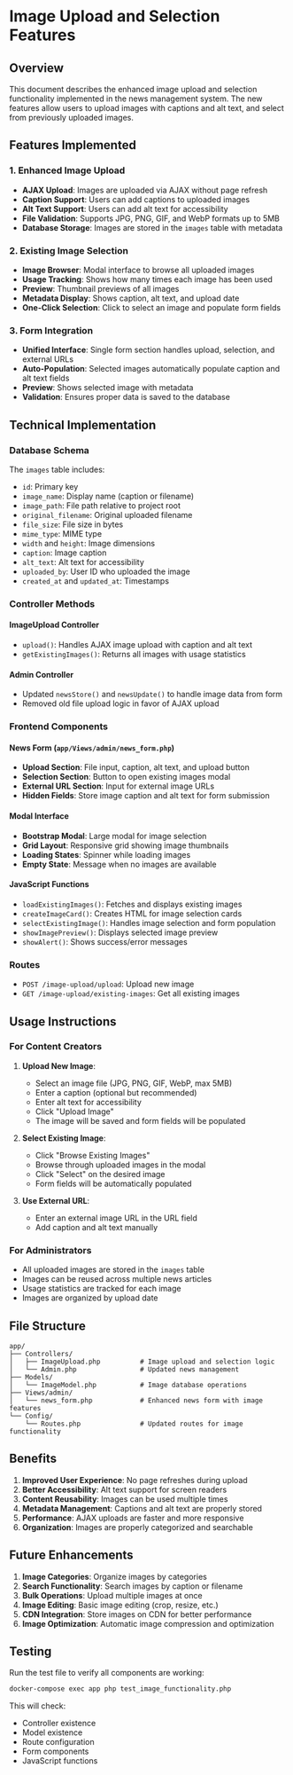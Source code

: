 # Image Upload and Selection Features

## Overview

This document describes the enhanced image upload and selection functionality implemented in the news management system. The new features allow users to upload images with captions and alt text, and select from previously uploaded images.

## Features Implemented

### 1. Enhanced Image Upload
- **AJAX Upload**: Images are uploaded via AJAX without page refresh
- **Caption Support**: Users can add captions to uploaded images
- **Alt Text Support**: Users can add alt text for accessibility
- **File Validation**: Supports JPG, PNG, GIF, and WebP formats up to 5MB
- **Database Storage**: Images are stored in the `images` table with metadata

### 2. Existing Image Selection
- **Image Browser**: Modal interface to browse all uploaded images
- **Usage Tracking**: Shows how many times each image has been used
- **Preview**: Thumbnail previews of all images
- **Metadata Display**: Shows caption, alt text, and upload date
- **One-Click Selection**: Click to select an image and populate form fields

### 3. Form Integration
- **Unified Interface**: Single form section handles upload, selection, and external URLs
- **Auto-Population**: Selected images automatically populate caption and alt text fields
- **Preview**: Shows selected image with metadata
- **Validation**: Ensures proper data is saved to the database

## Technical Implementation

### Database Schema
The `images` table includes:
- `id`: Primary key
- `image_name`: Display name (caption or filename)
- `image_path`: File path relative to project root
- `original_filename`: Original uploaded filename
- `file_size`: File size in bytes
- `mime_type`: MIME type
- `width` and `height`: Image dimensions
- `caption`: Image caption
- `alt_text`: Alt text for accessibility
- `uploaded_by`: User ID who uploaded the image
- `created_at` and `updated_at`: Timestamps

### Controller Methods

#### ImageUpload Controller
- `upload()`: Handles AJAX image upload with caption and alt text
- `getExistingImages()`: Returns all images with usage statistics

#### Admin Controller
- Updated `newsStore()` and `newsUpdate()` to handle image data from form
- Removed old file upload logic in favor of AJAX upload

### Frontend Components

#### News Form (`app/Views/admin/news_form.php`)
- **Upload Section**: File input, caption, alt text, and upload button
- **Selection Section**: Button to open existing images modal
- **External URL Section**: Input for external image URLs
- **Hidden Fields**: Store image caption and alt text for form submission

#### Modal Interface
- **Bootstrap Modal**: Large modal for image selection
- **Grid Layout**: Responsive grid showing image thumbnails
- **Loading States**: Spinner while loading images
- **Empty State**: Message when no images are available

#### JavaScript Functions
- `loadExistingImages()`: Fetches and displays existing images
- `createImageCard()`: Creates HTML for image selection cards
- `selectExistingImage()`: Handles image selection and form population
- `showImagePreview()`: Displays selected image preview
- `showAlert()`: Shows success/error messages

### Routes
- `POST /image-upload/upload`: Upload new image
- `GET /image-upload/existing-images`: Get all existing images

## Usage Instructions

### For Content Creators

1. **Upload New Image**:
   - Select an image file (JPG, PNG, GIF, WebP, max 5MB)
   - Enter a caption (optional but recommended)
   - Enter alt text for accessibility
   - Click "Upload Image"
   - The image will be saved and form fields will be populated

2. **Select Existing Image**:
   - Click "Browse Existing Images"
   - Browse through uploaded images in the modal
   - Click "Select" on the desired image
   - Form fields will be automatically populated

3. **Use External URL**:
   - Enter an external image URL in the URL field
   - Add caption and alt text manually

### For Administrators

- All uploaded images are stored in the `images` table
- Images can be reused across multiple news articles
- Usage statistics are tracked for each image
- Images are organized by upload date

## File Structure

```
app/
├── Controllers/
│   ├── ImageUpload.php          # Image upload and selection logic
│   └── Admin.php                # Updated news management
├── Models/
│   └── ImageModel.php           # Image database operations
├── Views/admin/
│   └── news_form.php            # Enhanced news form with image features
└── Config/
    └── Routes.php               # Updated routes for image functionality
```

## Benefits

1. **Improved User Experience**: No page refreshes during upload
2. **Better Accessibility**: Alt text support for screen readers
3. **Content Reusability**: Images can be used multiple times
4. **Metadata Management**: Captions and alt text are properly stored
5. **Performance**: AJAX uploads are faster and more responsive
6. **Organization**: Images are properly categorized and searchable

## Future Enhancements

1. **Image Categories**: Organize images by categories
2. **Search Functionality**: Search images by caption or filename
3. **Bulk Operations**: Upload multiple images at once
4. **Image Editing**: Basic image editing (crop, resize, etc.)
5. **CDN Integration**: Store images on CDN for better performance
6. **Image Optimization**: Automatic image compression and optimization

## Testing

Run the test file to verify all components are working:
```bash
docker-compose exec app php test_image_functionality.php
```

This will check:
- Controller existence
- Model existence
- Route configuration
- Form components
- JavaScript functions 
